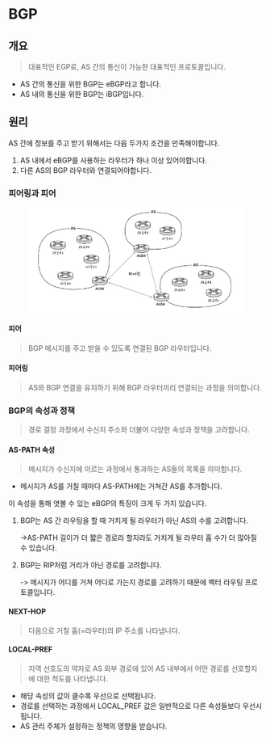 # BGP

## 개요&#x20;

> 대표적인 EGP로, AS 간의 통신이  가능한 대표적인 프로토콜입니다.&#x20;

* AS 간의 통신을 위한 BGP는 eBGP라고 합니다.&#x20;
* AS 내의 통신을 위한 BGP는 iBGP입니다.&#x20;



## 원리&#x20;

AS 간에 정보를 주고 받기 위해서는 다음 두가지  조건을 만족해야합니다. &#x20;

1. AS 내에서 eBGP를 사용하는 라우터가  하나 이상 있어야합니다.&#x20;
2. 다른 AS의 BGP 라우터와 연결되어야합니다.&#x20;



### 피어링과 피어&#x20;

<figure><img src="../../../../.gitbook/assets/image (2).png" alt=""><figcaption></figcaption></figure>

#### 피어

> BGP 메시지를 주고 받을 수 있도록 연결된 BGP 라우터입니다.&#x20;

#### 피어링&#x20;

> AS와 BGP 연결을 유지하기 위해 BGP 라우터끼리 연결되는 과정을 의미합니다.&#x20;



### BGP의 속성과 정책&#x20;

> 경로 결정 과정에서 수신지 주소와 더불어 다양한 속성과 정책을 고려합니다.&#x20;

#### AS-PATH 속성&#x20;

> 메시지가 수신지에 이르는 과정에서 통과하는 AS들의 목록을 의미합니다.&#x20;

* 메시지가 AS를 거칠 때마다 AS-PATH에는 거쳐간 AS를 추가합니다.&#x20;

이 속성을 통해 엿볼 수 있는 eBGP의 특징이 크게 두 가지 있습니다.&#x20;

1.  BGP는 AS 간 라우팅을 할 때 거치게 될 라우터가 아닌 AS의 수를 고려합니다.&#x20;

    \->AS-PATH 길이가 더 짧은 경로라 할지라도 거치게 될 라우터 홉 수가 더 많아질 수 있습니다.&#x20;
2.  BGP는 RIP처럼 거리가 아닌 경로를 고려합니다.&#x20;

    \-> 메시지가 어디를 거쳐 어디로 가는지 경로를 고려하기  때문에 벡터 라우팅 프로토콜입니다.

#### NEXT-HOP

> 다음으로 거칠 홉(=라우터)의 IP 주소를 나타냅니다.&#x20;



#### LOCAL-PREF

> 지역 선호도의 약자로 AS 외부 경로에 있어 AS 내부에서 어떤 경로를 선호할지에 대한 척도를 나타냅니다.&#x20;

* 해당 속성의 값이 클수록 우선으로 선택됩니다.&#x20;
* 경로를 선택하는 과정에서 LOCAL\_PREF 값은 일반적으로 다른 속성들보다 우선시 됩니다.&#x20;
* AS 관리 주체가 설정하는 정책의 영향을 받습니다.&#x20;
